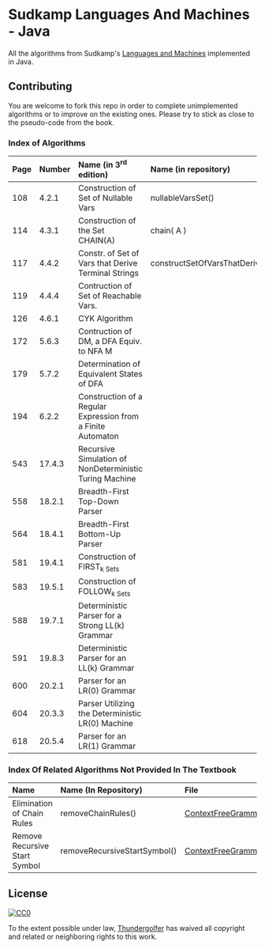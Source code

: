 # Sudkamp Languages And Machines - Java 

All the algorithms from Sudkamp's [Languages and Machines](http://www.amazon.com/Languages-Machines-Introduction-Computer-Science/dp/0321322215) implemented in Java.

## Contributing

You are welcome to fork this repo in order to complete unimplemented algorithms or to improve on the existing ones. Please try to stick as close to the pseudo-code from the book.

### Index of Algorithms

| **Page** | **Number** | **Name (in 3<sup>rd</sup> edition)** | **Name (in repository)** | **File**   |
|:----------|:-----------|:-------------------------------------|:-------------------------|:-----------|
| 108       | 4.2.1      | Construction of Set of Nullable Vars | nullableVarsSet()        | [ContextFreeGrammar.java](src\main\java\grammars\ContextFreeGrammar.java) |
| 114	    | 4.3.1      | Construction of the Set CHAIN(A)     | chain( A ) | [ContextFreeGrammar.java](src\main\java\grammars\ContextFreeGrammar.java)|
| 117       | 4.4.2      | Constr. of Set of Vars that Derive Terminal Strings | constructSetOfVarsThatDeriveTerminalStrings() | [ContextFreeGrammar.java](src\main\java\grammars\ContextFreeGrammar.java)|
| 119       | 4.4.4      | Contruction of Set of Reachable Vars. | | |
| 126       | 4.6.1      | CYK Algorithm | | |
| 172       | 5.6.3      | Contruction of DM, a DFA Equiv. to NFA M | | | 
| 179       | 5.7.2      | Determination of Equivalent States of DFA | | |
| 194       | 6.2.2      | Construction of a Regular Expression from a Finite Automaton | | |
| 543       | 17.4.3     | Recursive Simulation of NonDeterministic Turing Machine | | |
| 558       | 18.2.1     | Breadth-First Top-Down Parser | | | 
| 564       | 18.4.1     | Breadth-First Bottom-Up Parser |  | |
| 581       | 19.4.1     | Construction of FIRST<sub>k</sup> Sets | | |
| 583       | 19.5.1     | Construction of FOLLOW<sub>k</sup> Sets | | |
| 588       | 19.7.1     | Deterministic Parser for a Strong LL(k) Grammar | | |
| 591       | 19.8.3     | Deterministic Parser for an LL(k) Grammar | | |
| 600       | 20.2.1     | Parser for an LR(0) Grammar | | |
| 604       | 20.3.3     | Parser Utilizing the Deterministic LR(0) Machine | | | 
| 618       | 20.5.4     | Parser for an LR(1) Grammar |  | |


### Index Of Related Algorithms Not Provided In The Textbook

| **Name**                      | **Name (In Repository)**        | **File**         |
|:-------------------------------|:---------------------------------|:---------------|
| Elimination of Chain Rules     | removeChainRules()               | [ContextFreeGrammar.java](src\main\java\grammars\ContextFreeGrammar.java) |
| Remove Recursive Start Symbol  | removeRecursiveStartSymbol()     | [ContextFreeGrammar.java](src\main\java\grammars\ContextFreeGrammar.java) | 

## License

[![CC0](http://i.creativecommons.org/p/zero/1.0/88x31.png)](http://creativecommons.org/publicdomain/zero/1.0/)

To the extent possible under law, [Thundergolfer](http://www.jonathonbelotti.com) has waived all copyright and related or neighboring rights to this work.
